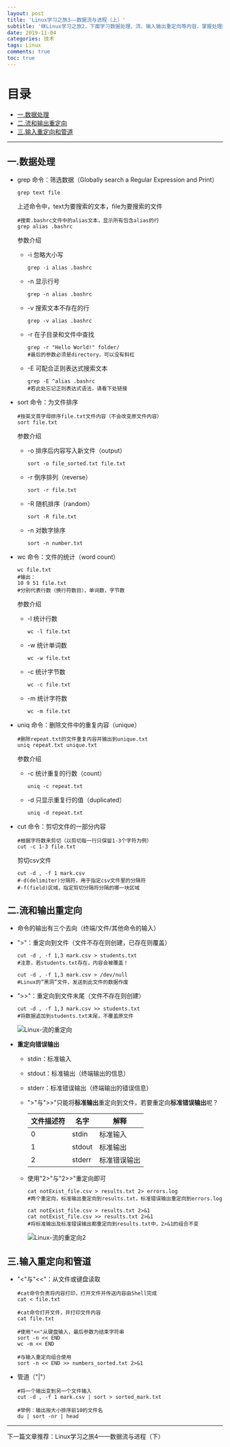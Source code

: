 ```yaml
---
layout: post
title: 'Linux学习之旅3——数据流与进程（上）'
subtitle: '继Linux学习之旅2，下面学习数据处理、流、输入输出重定向等内容，掌握处理数据的高阶能力。'
date: 2019-11-04
categories: 技术
tags: Linux
comments: true
toc: true
---
```


# 目录

  * [一.数据处理](#一数据处理)
  * [二.流和输出重定向](#二流和输出重定向)
  * [三.输入重定向和管道](#三输入重定向和管道)

------



## 一.数据处理

* grep 命令：筛选数据（Globally search a Regular Expression and Print）

  ~~~ 
  grep text file
  ~~~

  上述命令中，text为要搜索的文本，file为要搜索的文件

  ~~~ 
  #搜索.bashrc文件中的alias文本，显示所有包含alias的行
  grep alias .bashrc
  ~~~

  参数介绍

  * -i	忽略大小写

    ~~~ 
    grep -i alias .bashrc
    ~~~

  * -n     显示行号

    ~~~ 
    grep -n alias .bashrc
    ~~~

  * -v      搜索文本不存在的行

    ~~~ 
    grep -v alias .bashrc
    ~~~

  * -r      在子目录和文件中查找

    ~~~ 
    grep -r "Hello World!" folder/
    #最后的参数必须是directory，可以没有斜杠
    ~~~

  * -E     可配合正则表达式搜索文本

    ~~~ 
    grep -E ^alias .bashrc
    #若此处忘记正则表达式语法，请看下处链接
    ~~~

    

* sort 命令：为文件排序

  ~~~ 
  #按英文首字母排序file.txt文件内容（不会改变原文件内容）
  sort file.txt
  ~~~

  参数介绍

  * -o	排序后内容写入新文件（output）

    ~~~ 
    sort -o file_sorted.txt file.txt
    ~~~

  * -r     倒序排列（reverse）

    ~~~ 
    sort -r file.txt
    ~~~

  * -R     随机排序（random）

    ~~~ 
    sort -R file.txt
    ~~~

  * -n     对数字排序

    ~~~ 
    sort -n number.txt
    ~~~

    

* wc 命令：文件的统计（word count）

  ~~~ 
  wc file.txt
  #输出：
  10 9 51 file.txt
  #分别代表行数（换行符数目），单词数，字节数
  ~~~

  参数介绍

  * -l	统计行数

    ~~~ 
    wc -l file.txt
    ~~~

  * -w    统计单词数

    ~~~ 
    wc -w file.txt
    ~~~

  * -c     统计字节数

    ~~~ 
    wc -c file.txt
    ~~~

  * -m    统计字符数

    ~~~ 
    wc -m file.txt
    ~~~



* uniq 命令：删除文件中的重复内容（unique）

  ~~~ 
  #删除repeat.txt的文件重复内容并输出到unique.txt
  uniq repeat.txt unique.txt
  ~~~

  参数介绍

  * -c	统计重复的行数（count）

    ~~~ 
    uniq -c repeat.txt
    ~~~

  * -d     只显示重复行的值（duplicated）

    ~~~ 
    uniq -d repeat.txt
    ~~~

    

* cut 命令：剪切文件的一部分内容

  ~~~ 
  #根据字符数来剪切（以剪切每一行只保留1-3个字符为例）
  cut -c 1-3 file.txt
  ~~~

  剪切csv文件

  ~~~ 
  cut -d , -f 1 mark.csv
  #-d(delimiter)分隔符，用于指定csv文件里的分隔符
  #-f(field)区域，指定剪切分隔符分隔的哪一块区域
  ~~~

  

## 二.流和输出重定向

* 命令的输出有三个去向（终端/文件/其他命令的输入）

* ">"：重定向到文件（文件不存在则创建，已存在则覆盖）

  ~~~ 
  cut -d , -f 1,3 mark.csv > students.txt
  #注意，若students.txt存在，内容会被覆盖！

  cut -d , -f 1,3 mark.csv > /dev/null
  #Linux的“黑洞”文件，发送到此文件的数据作废
  ~~~

* ">>"：重定向到文件末尾（文件不存在则创建）

  ~~~ 
  cut -d , -f 1,3 mark.csv >> students.txt
  #将数据追加到students.txt末尾，不覆盖原文件
  ~~~

  ![Linux-流的重定向](../../../assets/img/Linux-流的重定向1.png)



* **重定向错误输出**

  * stdin：标准输入

  * stdout：标准输出（终端输出的信息）

  * stderr：标准错误输出（终端输出的错误信息）

  * ">"与">>"只能将**标准输出**重定向到文件，若要重定向**标准错误输出**呢？

    | 文件描述符 | 名字     | 解释     |
    | ----- | ------ | ------ |
    | 0     | stdin  | 标准输入   |
    | 1     | stdout | 标准输出   |
    | 2     | stderr | 标准错误输出 |

  * 使用"2>"与"2>>"重定向即可

    ~~~ 
    cat notExist_file.csv > results.txt 2> errors.log
    #两个重定向，标准输出重定向到results.txt，标准错误输出重定向到errors.log

    cat notExist_file.csv > results.txt 2>&1
    cat notExist_file.csv >> results.txt 2>&1
    #将标准输出及标准错误输出都重定向到results.txt中，2>&1的组合不变
    ~~~

    ![Linux-流的重定向2](../../../assets/img/Linux-流的重定向2.png)




## 三.输入重定向和管道

* "<"与"<<"：从文件或键盘读取

  ~~~ 
  #cat命令负责将内容打印，打开文件并传送内容由Shell完成
  cat < file.txt

  #cat命令打开文件，并打印文件内容
  cat file.txt

  #使用"<<"从键盘输入，最后参数为结束字符串
  sort -n << END
  wc -m << END

  #与输入重定向组合使用
  sort -n << END >> numbers_sorted.txt 2>&1
  ~~~

* 管道（"\|"）

  ~~~ 
  #将一个输出变到另一个文件输入
  cut -d , -f 1 mark.csv | sort > sorted_mark.txt

  #举例：输出按大小排序前10的文件名
  du | sort -nr | head
  ~~~

  

------

下一篇文章推荐：Linux学习之旅4——数据流与进程（下）
